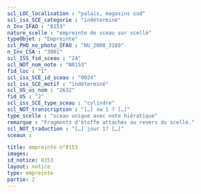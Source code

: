 ```yaml
---
scl_LOC_localisation : "palais, magasins sud"
scl_iss_SCE_categorie : "indéterminé"
n_Inv_IFAO : "8153"
nature_scelle : "empreinte de sceau sur scellé"
typeObjet : "Empreinte"
scl_PHO_no_photo_IFAO : "NU_2008_3189"
n_Inv_CSA : "3001"
scl_ISS_fid_sceau : "24"
scl_NOT_nom_note : "N8153"
fid_loc : "1"
scl_iss_SCE_id_sceau : "0024"
scl_iss_SCE_motif : "indéterminé"
scl_US_us_nom : "2632"
fid_US : "2"
scl_iss_SCE_type_sceau : "cylindre"
scl_NOT_transcription : "[…] sw 1 ? […]"
type_scelle : "sceau unique avec note hiératique"
remarque : "Fragments d'étoffe attachés au revers du scellé."
scl_NOT_traduction : "[…] jour 1? […]"
sceaux :

title: empreinte n°8153
images: 
id_notice: 8153
layout: notice
type: empreinte
partie: 2
---
```

